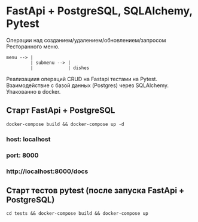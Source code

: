# FastApi + PostgreSQL, SQLAlchemy, Pytest

Операции над созданием/удалением/обновлением/запросом Ресторанного меню. 
```
menu --> | 
         | submenu --> |
         |             | dishes
```
Реализациия операций CRUD на Fastapi тестами на Pytest. Взаимодействие с базой данных (Postgres) через SQLAlchemy.
Упакованно в docker.

## Старт FastApi + PostgreSQL
```
docker-compose build && docker-compose up -d
```
### host: localhost
### port: 8000
### http://localhost:8000/docs

## Старт тестов pytest (после запуска FastApi + PostgreSQL)
```
cd tests && docker-compose build && docker-compose up
```
